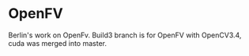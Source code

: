 OpenFV
======

Berlin's work on OpenFv. Build3 branch is for OpenFV with OpenCV3.4, cuda was merged into master.
